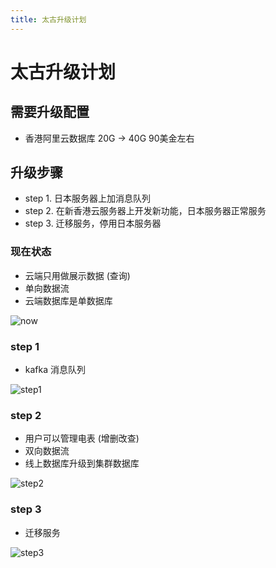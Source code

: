 ```yaml
---
title: 太古升级计划
---
```


# 太古升级计划

## 需要升级配置
- 香港阿里云数据库 20G -> 40G 90美金左右

<!--
- 硬盘: 50G (已经使用70%) -> 100G
- 内存: 2G -> 4G~8G
- CPU: 1核 -> 2核~4核
-->

## 升级步骤
- step 1. 日本服务器上加消息队列
- step 2. 在新香港云服务器上开发新功能，日本服务器正常服务
- step 3. 迁移服务，停用日本服务器

### 现在状态

- 云端只用做展示数据 (查询)
- 单向数据流
- 云端数据库是单数据库

<img :src="$withBase('/pu/now.svg')" alt="now">

### step 1

<!--
- 用户可以管理电表 (增删改查)
- 双向数据流
- 线上数据库升级到集群数据库
- 本地监听线上数据库 update 事件
-->

- kafka 消息队列

<img :src="$withBase('/pu/step1.svg')" alt="step1">

### step 2

- 用户可以管理电表 (增删改查)
- 双向数据流
- 线上数据库升级到集群数据库

<img :src="$withBase('/pu/step2.svg')" alt="step2">

### step 3

- 迁移服务

<img :src="$withBase('/pu/step3.svg')" alt="step3">